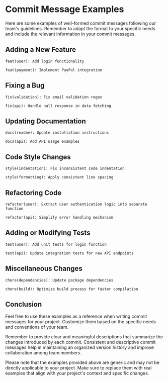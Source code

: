 # Commit Message Examples

Here are some examples of well-formed commit messages following our team's guidelines. Remember to adapt the format to your specific needs and include the relevant information in your commit messages.

## Adding a New Feature

```
feat(user): Add login functionality
```

```
feat(payment): Implement PayPal integration
```

## Fixing a Bug

```
fix(validation): Fix email validation regex
```

```
fix(api): Handle null response in data fetching
```

## Updating Documentation

```
docs(readme): Update installation instructions

```

```
docs(api): Add API usage examples
```

## Code Style Changes

```
style(indentation): Fix inconsistent code indentation
```

```
style(formatting): Apply consistent line spacing
```

## Refactoring Code

```
refactor(user): Extract user authentication logic into separate function
```

```
refactor(api): Simplify error handling mechanism
```

## Adding or Modifying Tests

```
test(user): Add unit tests for login function
```

```
test(api): Update integration tests for new API endpoints
```

## Miscellaneous Changes

```
chore(dependencies): Update package dependencies

```

```
chore(build): Optimize build process for faster compilation
```

## Conclusion

Feel free to use these examples as a reference when writing commit messages for your project. Customize them based on the specific needs and conventions of your team.

Remember to provide clear and meaningful descriptions that summarize the changes introduced by each commit. Consistent and descriptive commit messages help in maintaining an organized version history and improve collaboration among team members.

Please note that the examples provided above are generic and may not be directly applicable to your project. Make sure to replace them with real examples that align with your project's context and specific changes.
